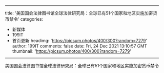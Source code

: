 
---
title: '美国国会法律图书馆全球法律研究局：全球已有51个国家和地区实施加密货币禁令'
categories: 
 - 新媒体
 - 199IT
 - 首页更新
headimg: 'https://picsum.photos/400/300?random=7279'
author: 199IT
comments: false
date: Fri, 24 Dec 2021 13:10:57 GMT
thumbnail: 'https://picsum.photos/400/300?random=7279'
---

<div>   
美国国会法律图书馆全球法律研究局：全球已有51个国家和地区实施加密货币禁令  
</div>
            